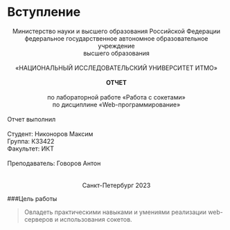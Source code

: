 # Вступление

<div align="center">
Министерство науки и высшего образования Российской Федерации<br>
федеральное государственное автономное образовательное учреждение<br>
высшего образования<br>
<br>
«НАЦИОНАЛЬНЫЙ ИССЛЕДОВАТЕЛЬСКИЙ УНИВЕРСИТЕТ ИТМО»<br>
<br>
<b>ОТЧЕТ</b><br>
<br>
по лабораторной работе «Работа с сокетами»<br> 
по дисциплине «Web-программирование»<br>
</div>
<br>
Отчет выполнил<br>
<br>
Студент: Никоноров Максим <br>
Группа: К33422<br>
Факультет: ИКТ<br>
<br>
Преподаватель: Говоров Антон<br>
<br>	
<br>
<div align="center">
Санкт-Петербург 2023
</div>

###Цель работы

>Овладеть практическими навыками и умениями реализации web-серверов и
>использования сокетов.

